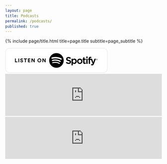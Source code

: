 ```yaml
---
layout: page
title: Podcasts
permalink: /podcasts/
published: true
---
```


<div class="page" markdown="1">


{% include page/title.html title=page.title subtitle=page_subtitle %}

<!-- ## Some heading  -->

<div class="center-no-div">
        <a href="https://open.spotify.com/show/5s9gyhSxPMB0c1bxfOZXIY">
            <img src="/assets/vendor/spotify-podcast-badges/SVG/spotify-podcast-badge-wht-blk-165x40.svg">
        </a>
</div>

<iframe src="https://embed.iono.fm/epi/699906" width="100%" height="135" frameborder="0"><a href="https://iono.fm/e/699906">Content hosted by iono.fm</a></iframe>

<iframe src="https://embed.iono.fm/epi/699907" width="100%" height="135" frameborder="0"><a href="https://iono.fm/e/699907">Content hosted by iono.fm</a></iframe>

</div>

